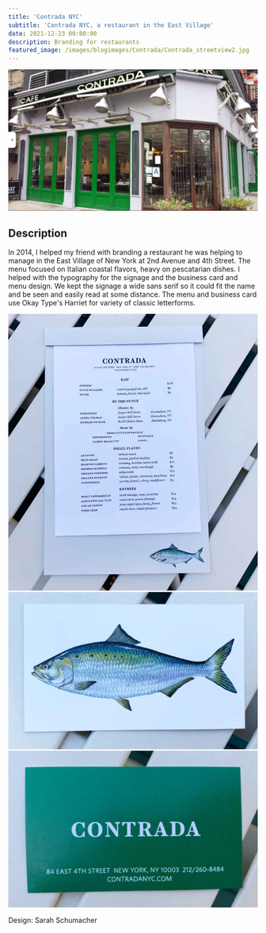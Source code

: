 ```yaml
---
title: 'Contrada NYC'
subtitle: 'Contrada NYC, a restaurant in the East Village'
date: 2021-12-23 00:00:00
description: Branding for restaurants
featured_image: /images/blogimages/Contrada/Contrada_streetview2.jpg
---
```


![](/images/blogimages/Contrada/Contrada_streetview1.jpg)

## Description

In 2014, I helped my friend with branding a restaurant he was helping to manage in the East Village of New York at 2nd Avenue and 4th Street. The menu focused on Italian coastal flavors, heavy on pescatarian dishes. I helped with the typography for the signage and the business card and menu design. We kept the signage a wide sans serif so it could fit the name and be seen and easily read at some distance. The menu and business card use Okay Type's Harriet for variety of classic letterforms.

<div class="gallery" data-columns="1">
	<img src="/images/blogimages/Contrada/Contrada_menu.jpg">
	<img src="/images/blogimages/Contrada/Contrada_bizcard1.jpg">
	<img src="/images/blogimages/Contrada/Contrada_bizcard2.jpg">
</div>

Design: Sarah Schumacher
